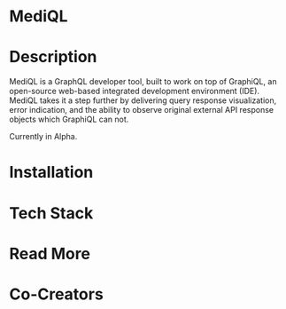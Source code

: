 # MediQL

# Description
MediQL is a GraphQL developer tool, built to work on top of GraphiQL, an open-source web-based integrated development environment (IDE). MediQL takes it a step further by delivering query response visualization, error indication, and the ability to observe original external API response objects which GraphiQL can not.

Currently in Alpha.

# Installation

# Tech Stack

# Read More

# Co-Creators